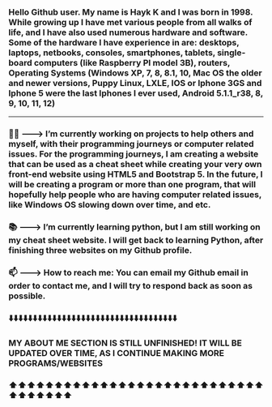 ### Hello Github user. My name is Hayk K and I was born in 1998. While growing up I have met various people from all walks of life, and I have also used numerous hardware and software. Some of the hardware I have experience in are: desktops, laptops, netbooks, consoles, smartphones, tablets, single-board computers (like Raspberry PI model 3B), routers, Operating Systems (Windows XP, 7, 8, 8.1, 10, Mac OS the older and newer versions, Puppy Linux, LXLE, IOS or Iphone 3GS and Iphone 5 were the last Iphones I ever used, Android 5.1.1_r38, 8, 9, 10, 11, 12)
-------------------------------------------------------------------------------------------------------------------------------------------------------------------------
### 👨‍💻 ---> I’m currently working on projects to help others and myself, with their programming journeys or computer related issues. For the programming journeys, I am creating a website that can be used as a cheat sheet while creating your very own front-end website using HTML5 and Bootstrap 5. In the future, I will be creating a program or more than one program, that will hopefully help people who are having computer related issues, like Windows OS slowing down over time, and etc.
### 📚 ---> I’m currently learning python, but I am still working on my cheat sheet website. I will get back to learning Python, after finishing three websites on my Github profile.
### 📫 ---> How to reach me: You can email my Github email in order to contact me, and I will try to respond back as soon as possible.

### ⬇️⬇️⬇️⬇️⬇️⬇️⬇️⬇️⬇️⬇️⬇️⬇️⬇️⬇️⬇️⬇️⬇️⬇️⬇️⬇️⬇️⬇️⬇️⬇️⬇️⬇️⬇️⬇️⬇️⬇️⬇️⬇️⬇️⬇️⬇️
### MY ABOUT ME SECTION IS STILL UNFINISHED! IT WILL BE UPDATED OVER TIME, AS I CONTINUE MAKING MORE PROGRAMS/WEBSITES
### ⬆️⬆️⬆️⬆️⬆️⬆️⬆️⬆️⬆️⬆️⬆️⬆️⬆️⬆️⬆️⬆️⬆️⬆️⬆️⬆️⬆️⬆️⬆️⬆️⬆️⬆️⬆️⬆️⬆️⬆️⬆️⬆️⬆️⬆️⬆️
